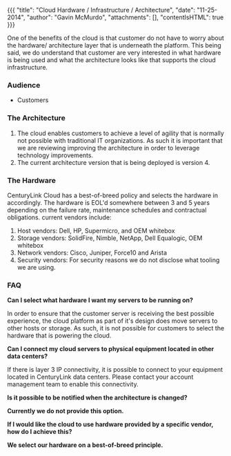 {{{
  "title": "Cloud Hardware / Infrastructure / Architecture",
  "date": "11-25-2014",
  "author": "Gavin McMurdo",
  "attachments": [],
  "contentIsHTML": true
}}}

<p>One of the benefits of the cloud is that customer do not have to worry about the hardware/ architecture layer that is underneath the platform. This being said, we do understand that customer are very interested in what hardware is being used and
  what the architecture looks like that supports the cloud infrastructure. </p>
<h3>Audience</h3>
<ul>
  <li>Customers</li>
</ul>
<h3>The Architecture</h3>
<ol>
  <li>The cloud enables customers to achieve a level of agility that is normally not possible with traditional IT organizations. As such it is important that we are reviewing improving the architecture in order to leverage technology improvements. </li>
  <li>The current architecture version that is being deployed is version 4.</li>
</ol>

  <h3>The Hardware</h3> CenturyLink Cloud has a best-of-breed policy and selects the hardware in accordingly. The hardware is EOL'd somewhere between 3 and 5 years depending on the failure rate, maintenance schedules and contractual obligations. current vendors include:
  <ol>
    <li>Host vendors: Dell, HP, Supermicro, and OEM whitebox</li>
    <li>Storage vendors: SolidFire, Nimble, NetApp, Dell Equalogic, OEM whitebox</li>
    <li>Network vendors: Cisco, Juniper, Force10 and Arista</li>
    <li>Security vendors: For security reasons we do not disclose what tooling we are using.</li>
  </ol>


  <h3>FAQ</h3>

  <p><strong>Can I select what hardware I want my servers to be running on?</strong></p>

<p>In order to ensure that the customer server is receiving the best possible experience, the cloud platform as part of it's design does move servers to other hosts or storage. As such, it is not possible for customers to select the hardware that is powering the cloud.</p>
<p><strong>Can I connect my cloud servers to physical equipment located in other data centers?</strong></p>
<p>If there is layer 3 IP connectivity, it is possible to connect to your equipment located in CenturyLink data centers. Please contact your account management team to enable this connectivity. </p>

<p><strong>Is it possible to be notified when the architecture is changed?<strong></p>
<p>Currently we do not provide this option.</p>

<p><strong>If I would like the cloud to use hardware provided by a specific vendor, how do I achieve this?<strong></p>
<p>We select our hardware on a best-of-breed principle.</p>
